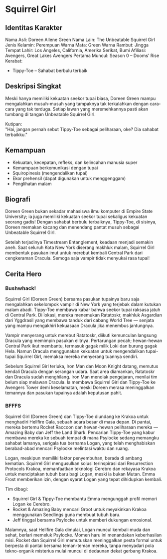 # Squirrel Girl

## Identitas Karakter

Nama Asli: Doreen Allene Green
Nama Lain: The Unbeatable Squirrel Girl
Jenis Kelamin: Perempuan
Warna Mata: Green
Warna Rambut: Jingga
Tempat Lahir: Los Angeles, California, Amerika Serikat, Bumi
Afiliasi: Avengers, Great Lakes Avengers
Pertama Muncul: Season 0 – Dooms’ Rise  
Kerabat:
- Tippy-Toe – Sahabat berbulu terbaik


## Deskripsi Singkat

Meski hanya memiliki kekuatan seekor tupai biasa, Doreen Green mampu mengalahkan musuh-musuh yang tampaknya tak terkalahkan dengan cara-cara yang tak terduga. Setiap lawan yang meremehkannya pasti akan tumbang di tangan Unbeatable Squirrel Girl.

Kutipan:  
"Hai, jangan pernah sebut Tippy-Toe sebagai peliharaan, oke? Dia sahabat terbaikku."

## Kemampuan

- Kekuatan, kecepatan, refleks, dan kelincahan manusia super
- Kemampuan berkomunikasi dengan tupai
- Squiropinesis (mengendalikan tupai)
- Ekor prehensil (dapat digunakan untuk menggenggam)
- Penglihatan malam

## Biografi 

Doreen Green bukan sekadar mahasiswa ilmu komputer di Empire State University; ia juga memiliki kekuatan seekor tupai sekaligus kekuatan seorang gadis! Dengan sahabat berbulu terbaiknya, Tippy-Toe, di sisinya, Doreen memakan kacang dan menendang pantat musuh sebagai Unbeatable Squirrel Girl.

Setelah terjadinya Timestream Entanglement, keadaan menjadi semakin aneh. Saat seluruh Kota New York diserang makhluk malam, Squirrel Girl membentuk pasukan imut untuk merebut kembali Central Park dari cengkeraman Dracula. Semoga saja vampir tidak menyukai rasa tupai!

## Cerita Hero 

### Bushwhack!
Squirrel Girl (Doreen Green) bersama pasukan tupainya baru saja mengalahkan sekelompok vampir di New York yang terjebak dalam kutukan malam abadi. Tippy-Toe membawa kabar bahwa seekor tupai raksasa jatuh di Central Park. Di lokasi, mereka menemukan Ratatoskr, makhluk Asgardian dari Yggdrasil yang membawa tanduk dari cabang World Tree — senjata yang mampu mengakhiri kekuasaan Dracula jika menembus jantungnya.

Vampir menyerang untuk merebut Ratatoskr, diikuti kemunculan langsung Dracula yang memimpin pasukan elitnya. Pertarungan pecah; hewan-hewan Central Park ikut membantu, termasuk gagak milik Loki dan burung gagak Hela. Namun Dracula menggunakan kekuatan untuk mengendalikan tupai-tupai Squirrel Girl, memaksa mereka menyerang tuannya sendiri.

Sebelum Squirrel Girl terluka, Iron Man dan Moon Knight datang, memutus kendali Dracula dengan serangan udara. Saat area diamankan, Ratatoskr dan Dracula sudah menghilang. Iron Man menolak pengejaran, menilai tim belum siap melawan Dracula. Ia membawa Squirrel Girl dan Tippy-Toe ke Avengers Tower demi keselamatan, meski Doreen merasa meninggalkan temannya dan pasukan tupainya adalah keputusan pahit.

### BFFFS
Squirrel Girl (Doreen Green) dan Tippy-Toe diundang ke Krakoa untuk menghadiri Hellfire Gala, sebuah acara besar di masa depan. Di pantai, mereka bertemu Rocket Raccoon dan hewan-hewan peliharaan mereka — Amazing Baby dan Jeff the Land Shark. Pencarian Tippy-Toe yang kabur membawa mereka ke sebuah tempat di mana Psylocke sedang memangku sahabat lamanya, serigala tua bernama Logan, yang telah menghabiskan berabad-abad mencari Psylocke melintasi waktu dan ruang.

Logan, meskipun memiliki faktor penyembuhan, berada di ambang kematian. Squirrel Girl mengusulkan solusi terinspirasi dari Resurrection Protocols Krakoa, memanfaatkan teknologi Cerebro dan rekayasa Krakoa untuk menciptakan tubuh baru bagi Logan, meski ia bukan Mutan. Emma Frost memberikan izin, dengan syarat Logan yang tepat dihidupkan kembali.

Tim dibagi:

- Squirrel Girl & Tippy-Toe membantu Emma mengunggah profil memori Logan ke Cerebro.
- Rocket & Amazing Baby mencari Groot untuk meyakinkan Krakoa menggunakan Seedlings guna membuat tubuh baru.
- Jeff tinggal bersama Psylocke untuk memberi dukungan emosional.

Malamnya, saat Hellfire Gala dimulai, Logan muncul kembali muda dan sehat, berlari memeluk Psylocke. Momen haru ini menandakan keberhasilan misi. Rocket dan Squirrel Girl memutuskan meninggalkan pesta formal untuk berpesta di pantai bersama teman-teman mereka, tanpa menyadari pola tekno-organik misterius mulai muncul di dedaunan dekat gerbang Krakoa.
